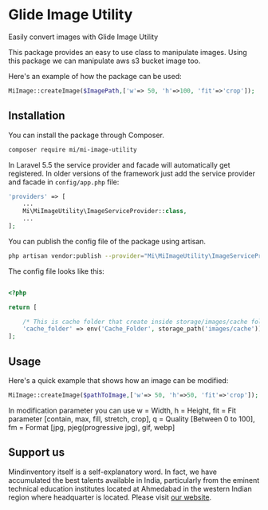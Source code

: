 # Glide Image Utility
Easily convert images with Glide Image Utility

This package provides an easy to use class to manipulate images. Using this package we can manipulate aws s3 bucket image too.

Here's an example of how the package can be used:

```php
MiImage::createImage($ImagePath,['w'=> 50, 'h'=>100, 'fit'=>'crop']);
```

## Installation

You can install the package through Composer.

```bash
composer require mi/mi-image-utility
```

In Laravel 5.5 the service provider and facade will automatically get registered. In older versions of the framework just add the service provider and facade in `config/app.php` file:

```php
'providers' => [
    ...
    Mi\MiImageUtility\ImageServiceProvider::class,
    ...
];
```

You can publish the config file of the package using artisan.

```bash
php artisan vendor:publish --provider="Mi\MiImageUtility\ImageServiceProvider" --tag=config
```

The config file looks like this:
```php

<?php

return [

    /* This is cache folder that create inside storage/images/cache folder */
    'cache_folder' => env('Cache_Folder', storage_path('images/cache')),
];

```
## Usage 

Here's a quick example that shows how an image can be modified:

```php
MiImage::createImage($pathToImage,['w'=> 50, 'h'=>50, 'fit'=>'crop']);
```

In modification parameter you can use 
    w = Width,
    h = Height,
    fit = Fit parameter [contain, max, fill, stretch, crop],
    q = Quality [Between 0 to 100],
    fm = Format [jpg, pjeg(progressive jpg), gif, webp]
    

## Support us

Mindinventory itself is a self-explanatory word. In fact, we have accumulated the best talents available in India, particularly from the eminent technical education institutes located at Ahmedabad in the western Indian region where headquarter is located. Please visit [our website](https://spatie.be/opensource).
